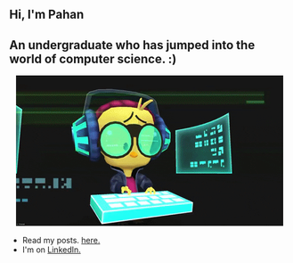 ## Hi, I'm Pahan
## An undergraduate who has jumped into the world of computer science. :)

<p align="center">
  <img src="https://github.com/pahancha/pahancha/blob/main/codinglooney.gif">
</p>

-  Read my posts. <a href="https://pahancha.github.io" target="_blank">here.</a>
-  I'm on <a href="https://www.linkedin.com/in/pahan-chathuranga/" target="_blank">LinkedIn.</a>
